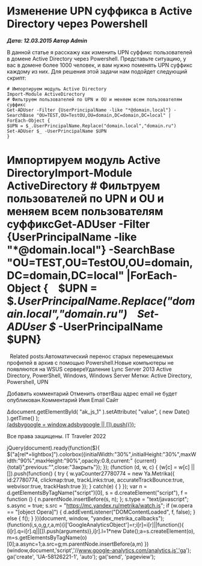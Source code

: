 # Изменение UPN суффикса в Active Directory через Powershell                	  
***Дата: 12.03.2015 Автор Admin***

В данной статье я расскажу как изменить UPN суффикс пользователей в домене Active Directory через Powershell.
Представьте ситуацию, у вас в домене более 1000 человек, и вам нужно поменять UPN суффикс каждому из них. Для решения этой задачи нам подойдет следующий скрипт:
```
# Импортируем модуль Active Directory
Import-Module ActiveDirectory
# Фильтруем пользователей по UPN и OU и меняем всем пользователям суффикс
Get-ADUser -Filter {UserPrincipalName -like "*@domain.local"} -SearchBase "OU=TEST,OU=TestOU,OU=domain,DC=domain,DC=local" |
ForEach-Object {
$UPN = $_.UserPrincipalName.Replace("domain.local","domain.ru")
Set-ADUser $_ -UserPrincipalName $UPN
}
```
# Импортируем модуль Active DirectoryImport-Module ActiveDirectory&nbsp;# Фильтруем пользователей по UPN и OU и меняем всем пользователям суффиксGet-ADUser -Filter {UserPrincipalName -like "*@domain.local"} -SearchBase "OU=TEST,OU=TestOU,OU=domain,DC=domain,DC=local" |ForEach-Object {&nbsp;&nbsp;&nbsp;&nbsp;$UPN = $_.UserPrincipalName.Replace("domain.local","domain.ru")&nbsp;&nbsp;&nbsp;&nbsp;Set-ADUser $_ -UserPrincipalName $UPN}
&nbsp;
Related posts:Автоматический перенос старых перемещаемых профилей в архив с помощью Powershell.Новые компьютеры не появляются на WSUS сервереУдаление Lync Server 2013
 Active Directory, PowerShell, Windows, Windows Server 
 Метки: Active Directory, Powershell, UPN  
                        
Добавить комментарий Отменить ответВаш адрес email не будет опубликован.Комментарий Имя 
Email 
Сайт 
 
&#916;document.getElementById( "ak_js_1" ).setAttribute( "value", ( new Date() ).getTime() );	
<ins class="adsbygoogle"
style="display:block"
data-ad-client="ca-pub-1890562251101921"
data-ad-slot="9117958896"
data-ad-format="auto">
(adsbygoogle = window.adsbygoogle || []).push({});
  
Все права защищены. IT Traveler 2022 
                            
jQuery(document).ready(function($){
$("a[rel*=lightbox]").colorbox({initialWidth:"30%",initialHeight:"30%",maxWidth:"90%",maxHeight:"90%",opacity:0.8,current:" {current}  {total}",previous:"",close:"Закрыть"});
});
(function (d, w, c) {
(w[c] = w[c] || []).push(function() {
try {
w.yaCounter27780774 = new Ya.Metrika({
id:27780774,
clickmap:true,
trackLinks:true,
accurateTrackBounce:true,
webvisor:true,
trackHash:true
});
} catch(e) { }
});
var n = d.getElementsByTagName("script")[0],
s = d.createElement("script"),
f = function () { n.parentNode.insertBefore(s, n); };
s.type = "text/javascript";
s.async = true;
s.src = "https://mc.yandex.ru/metrika/watch.js";
if (w.opera == "[object Opera]") {
d.addEventListener("DOMContentLoaded", f, false);
} else { f(); }
})(document, window, "yandex_metrika_callbacks");
(function(i,s,o,g,r,a,m){i['GoogleAnalyticsObject']=r;i[r]=i[r]||function(){
(i[r].q=i[r].q||[]).push(arguments)},i[r].l=1*new Date();a=s.createElement(o),
m=s.getElementsByTagName(o)[0];a.async=1;a.src=g;m.parentNode.insertBefore(a,m)
})(window,document,'script','//www.google-analytics.com/analytics.js','ga');
ga('create', 'UA-58126221-1', 'auto');
ga('send', 'pageview');
